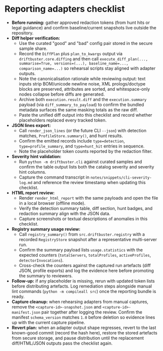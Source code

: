 # Reporting adapters checklist

- **Before running:** gather approved redaction tokens (from hunt hits or legal
  guidance) and confirm baseline/current snapshots live outside the repository.
- **Diff helper verification:**
  - Use the curated "good" and "bad" config pair stored in the secure sample
    share.
  - Record the `DiffPlan` plus `plan_to_kwargs` output via
    `driftbuster.core.diffing` and then call
    `execute_diff_plan(..., summarise=True, versions=(...), baseline_name=..., comparison_name=...)`
    so rehearsal scripts stay aligned with adapter outputs.
  - Note the canonicalisation rationale while reviewing output: text inputs
    strip BOM/unicode newline noise, XML prologs/doctype blocks are preserved,
    attributes are sorted, and whitespace-only nodes collapse before diffs are
    generated.
  - Archive both `execution.result.diff` and the
    `execution.summary` payload (via `diff_summary_to_payload`) to confirm the
    bundled metadata surfaces the same masking totals as the raw diff.
  - Paste the unified diff output into this checklist and record whether
    placeholders replaced every tracked token.
- **JSON lines export:**
  - Call `render_json_lines` (or the future CLI `--json`) with detection
    matches, `ProfileStore.summary()`, and hunt results.
  - Confirm the emitted records include `type=detection`,
    `type=profile_summary`, and `type=hunt_hit` entries in sequence.
  - Note the placeholder token counts reported by the redaction filter.
- **Severity hint validation:**
  - Run `python -m driftbuster.cli` against curated samples and confirm the
    table output lists both the catalog severity and severity hint columns.
  - Capture the command transcript in `notes/snippets/cli-severity-log.md` and
    reference the review timestamp when updating this checklist.
- **HTML report review:**
  - Render `render_html_report` with the same payloads and open the file in a
    local browser (offline mode).
  - Verify the detection summary table, diff section, hunt badges, and redaction
    summary align with the JSON data.
  - Capture screenshots or textual descriptions of anomalies in this checklist.
- **Registry summary usage review:**
  - Call `registry_summary()` from `src.driftbuster.registry` with a recorded
    `RegistryStore` snapshot after a representative multi-server run.
  - Confirm the summary payload lists `usage.statistics` with the expected
    counters (`totalServers`, `totalProfiles`, `activeProfiles`,
    `detectorInvocations`).
  - Cross-check the counters against the captured run artefacts (diff JSON,
    profile exports) and log the evidence here before promoting the summary to
    reviewers.
- **Follow-up:** if any placeholder is missing, rerun with updated token lists
  before distributing artefacts. Log remediation steps alongside manual lint
  commands (`python -m compileall src`) once the reporting bundle is ready.
- **Capture cleanup:** when rehearsing adapters from manual captures, remove the
  `<capture-id>-snapshot.json` and `<capture-id>-manifest.json` pair together
  after logging the review. Confirm the manifest `schema_version` matches `1.0`
  before deletion so evidence lines up with the current capture pipeline.
- **Revert plan:** when an adapter output shape regresses, revert to the last
  known-good commit (record the hash here), restore the stored artefacts from
  secure storage, and pause distribution until the replacement diff/HTML/JSON
  outputs pass the checklist again.
